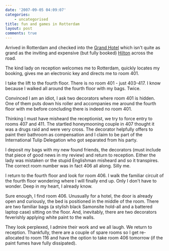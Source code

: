```yaml
---
date: '2007-09-05 04:09:07'
categories:
    - uncategorised
title: fun and games in Rotterdam
layout: post
comments: true
---
```

Arrived in Rotterdam and checked into the [Grand
Hotel](http://www.nbrightside.com/blog/2007/09/04/fear-and-trepidation/)
which isn't quite as grand as the inviting and expensive (but fully
booked)
[Hilton](http://www1.hilton.com/en_US/hi/hotel/RTMHITW-Hilton-Rotterdam-hotel/index.do)
across the road.

The kind lady on reception welcomes me to Rotterdam, quickly locates my
booking, gives me an electronic key and directs me to room 401.

I take the lift to the fourth floor. There is no room 401 - just
403-417. I know because I walked all around the fourth floor with my
bags. Twice.

Convinced I am an idiot, I ask two decorators where room 401 is hidden.
One of them puts down his roller and accompanies me around the fourth
floor with me before concluding there is indeed no room 401.

Thinking I must have misheard the receptionist, we try to force entry to
rooms 407 and 411. The startled honeymooning couple in 407 thought it
was a drugs raid and were very cross. The decorator helpfully offers to
paint their bathroom as compensation and I claim to be part of the
International Tulip Delegation who got separated from his party.

I deposit my bags with my new found friends, the decorators (must
include that piece of good news in my review) and return to reception.
Either the lady was mistaken or the stupid Englishman misheard and so it
transpires. The correct room number was in fact 406 all along. Silly me.

I return to the fourth floor and look for room 406. I walk the familiar
circuit of the fourth floor wondering where I will finally end up. Only
I don't have to wonder. Deep in my heart, I already know.

Sure enough, I find room 406. Unusually for a hotel, the door is already
open and curiously, the bed is positioned in the middle of the room.
There are two familiar bags (a stylish black Samonsite hold-all and a
battered laptop case) sitting on the floor. And, inevitably, there are
two decorators feverishly applying white paint to the walls.

They look perplexed, I admire their work and we all laugh. We return to
reception. Thankfully, there are a couple of spare rooms so I get
re-allocated to room 116 and have the option to take room 406 tomorrow
(if the paint fumes have fully dissipated).

